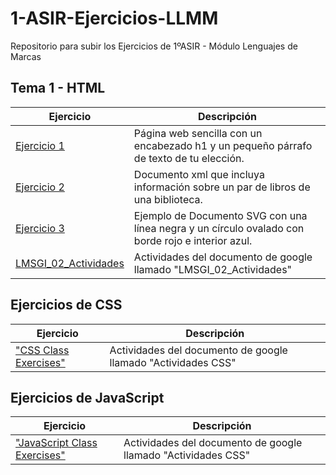 # 1-ASIR-Ejercicios-LLMM
Repositorio para subir los Ejercicios de 1ºASIR - Módulo Lenguajes de Marcas

## Tema 1 - HTML
Ejercicio | Descripción
----------|------------
[Ejercicio 1](/tema1/Actividad1_Rafael_1ASIR.html) | Página web sencilla con un encabezado h1 y un pequeño párrafo de texto de tu elección.
[Ejercicio 2](/tema1/Actividad1_XML_Rafael_1ASIR.xml) | Documento xml que incluya información sobre un par de libros de una biblioteca.
[Ejercicio 3](/tema1/Ejercicio_SVG_Rafael_1ASIR.svg) | Ejemplo de Documento SVG con una línea negra y un círculo ovalado con borde rojo e interior azul.
[LMSGI_02_Actividades](/tema1/LMSGI_02_Actividades/README.md) | Actividades del documento de google llamado "LMSGI_02_Actividades"

## Ejercicios de CSS
Ejercicio | Descripción
----------|------------
["CSS Class Exercises"](/CSS_Exercises/README.md) | Actividades del documento de google llamado "Actividades CSS"

## Ejercicios de JavaScript
Ejercicio | Descripción
----------|------------
["JavaScript Class Exercises"](/CSS_Exercises/README.md) | Actividades del documento de google llamado "Actividades CSS"
